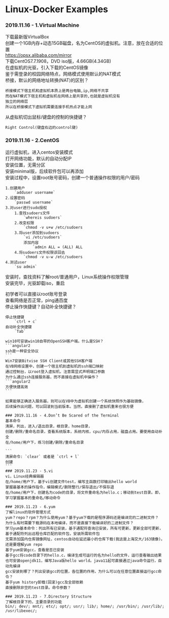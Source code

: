 # Linux-Docker Examples
### 2019.11.16 - 1.Virtual Machine
下载最新版VirtualBox  
创建一个1GB内存+动态15GB磁盘，名为CentOS的虚拟机。注意，放在合适的位置  
https://opsx.alibaba.com/mirror  
下载CentOS7.7.1908，DVD iso版，4.66GB(4.34GB)  
在虚拟机的光驱，引入下载的CentOS镜像  
鉴于需登录的校园网络特点，网络模式使用默认的NAT模式  
桥接，默认的网络地址转换(NAT)的区别？  
```angular2
桥接模式下宿主机和虚拟机本质上是两台电脑,ip,网络不共享
而在NAT模式下宿主机和虚拟机在网络上是共享的,也就是虚拟机没有
独立的网络层
所以在桥接模式下虚拟机需要连接手机热点才能上网
```
从虚拟机切出鼠标/键盘的控制的快捷键？
```angular2
Right Control(键盘右边的control键)
```

### 2019.11.16 - 2.CentOS
运行虚拟机，进入centos安装模式  
打开网络功能，默认的自动分配IP  
安装位置，无需分区  
安装minimal版，后续软件包可以再添加  
安装过程中，设置root账号密码，创建一个普通操作权限的用户/密码
```angular2
1.创建用户
    `adduser username`
2.设置密码
    `passwd username`
3.对user进行sudo授权
    1.查找sudoers文件
        `whereis sudoers`
    2.改变权限
        `chmod -v u+w /etc/sudoers
    3.将user添加到sudoers
        `vi /etc/sudoers`
        添加内容
            `admin ALL = (ALL) ALL
    4.将sudoers文件权限该回去
        `chmod -v u-w /etc/sudoers
4.测试user
    `su admin` 
```  
安装时，查找资料了解root/普通用户，Linux系统操作权限管理  
安装完毕，光驱卸载iso，重启  

初学者可以直接以root账号登录  
查看网络是否正常，ping通百度  
停止操作快捷键？自动补全快捷键？
```angular2
停止快捷键
    `ctrl + c`
自动补全快捷键
    `Tab`
```

````### 2019.11.16 - 3.SSH
win10可安装win10自带的OpenSSH客户端。什么是SSH？ 
```angular2
ssh是一种安全协议
``` 
Win7安装Bitvise SSH Client或其他SSH客户端  
在VB网络设置中，创建一个宿主机到虚拟机的ssh端口映射  
通过控制台，以root登入虚拟机，注意需显式声明端口参数  
为什么通过ssh连接服务器，而不直接在虚拟机中操作？  
```angular2
方便快捷高效
```

如果能够正确进入服务器，则可以在VB中为虚拟机创建一个系统快照作为基础镜像，
后续操作出问题，可以回滚到当前版本。当然，直接删了虚拟机重来也很方便  

### 2019.11.16 - 4.Don’t Be Scared of the Terminal
基本命令  
清屏，列出，进入/退出目录，根目录，home目录，
创建/删除/重命名目录，查看系统版本，系统内核，cpu/内存占用，磁盘占用。要使用自动补全  
在/home/用户下，练习创建/删除/重命名目录

```
清屏命令: `clear` 或者是 `ctrl + l`
创建
```
### 2019.11.23 - 5.vi
vi，Linux经典编辑器  
在/home/用户下，基于vi创建文件test，编写主函数打印输出hello world  
掌握最基本的操作指令，编辑模式/删除整行/保存退出/不保存退  
在/home/用户下，创建名为code的目录，将文件重命名为hello.c；移动到test目录。即，学习掌握基本的重命名/移动命令

### 2019.11.23 - 6.yum
了解linux的软件管理方式  
yum？repo？rpm？为什么使用yum？基于yum下载的是程序源码还是编译完的二进制文件？  
为什么有时需要下载源码在本地编译，而不是直接下载编译好的二进制文件？   
学习yum基本命令：列出所有已安装，基于通配符查询已安装，所有可更新，更新全部可更新，基于通配符列出远程仓库匹配的软件包，安装所需软件包  
无需添加国内仓库镜像网址，centos自动在延迟最小的仓库下载(我这是上海交大/163镜像)。还是要理解yum repo  
基于yum安装gcc，查看是否已安装    
基于gcc将code目录下的hello.c，编译生成可运行的名为hello的文件，运行查看输出结果    
也可安装openjdk11，编写Java版hello world。java11起可直接通过java命令运行，自动先编译    
gcc安装到哪了？列出安装gcc的位置，各位置的作用，为什么可以在任意位置直接运行gcc命令？  
基于yum history卸载(回滚)gcc及全部依赖  
直接删除非空的test目录。命令参数？ 

### 2019.11.23 - 7.Directory Structure
了解根目录下的，主要目录的功能  
bin/; dev/; mnt/; etc/; opt/; usr/; lib/; home/; /usr/bin/; /usr/lib/; /usr/libexec/;
